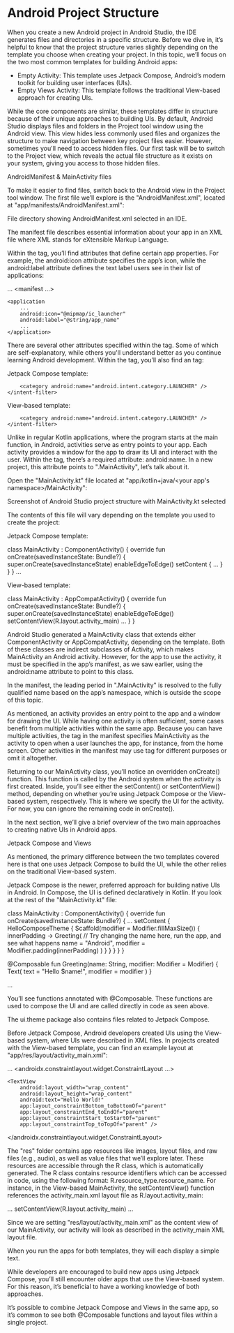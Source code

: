 # Android Project Structure

When you create a new Android project in Android Studio, the IDE generates files and directories in a specific structure.
Before we dive in, it’s helpful to know that the project structure varies slightly depending on the template you choose when creating your project. In this topic, we’ll focus on the two most common templates for building Android apps:

- Empty Activity: This template uses Jetpack Compose, Android’s modern toolkit for building user interfaces (UIs).
- Empty Views Activity: This template follows the traditional View-based approach for creating UIs.

While the core components are similar, these templates differ in structure because of their unique approaches to building UIs.
By default, Android Studio displays files and folders in the Project tool window using the Android view. This view hides less commonly used files and organizes the structure to make navigation between key project files easier. However, sometimes you'll need to access hidden files. Our first task will be to switch to the Project view, which reveals the actual file structure as it exists on your system, giving you access to those hidden files.

AndroidManifest & MainActivity files

To make it easier to find files, switch back to the Android view in the Project tool window. The first file we’ll explore is the "AndroidManifest.xml", located at "app/manifests/AndroidManifest.xml":

File directory showing AndroidManifest.xml selected in an IDE.

The manifest file describes essential information about your app in an XML file where XML stands for eXtensible Markup Language.

Within the <application> tag, you’ll find attributes that define certain app properties. For example, the android:icon attribute specifies the app’s icon, while the android:label attribute defines the text label users see in their list of applications:

...
<manifest 
    ...>
    
    <application
        ...
        android:icon="@mipmap/ic_launcher"
        android:label="@string/app_name"
        ...
    </application>
    
</manifest>

There are several other attributes specified within the <application> tag. Some of which are self-explanatory, while others you'll understand better as you continue learning Android development. Within the <application> tag, you’ll also find an <activity> tag:

Jetpack Compose template:

<activity
    android:name=".MainActivity"
    android:exported="true"
    android:label="@string/app_name"
    android:theme="@style/Theme.HelloCompose">
    <intent-filter>
        <action android:name="android.intent.action.MAIN" />

        <category android:name="android.intent.category.LAUNCHER" />
    </intent-filter>
</activity>

View-based template:

<activity
    android:name=".MainActivity"
    android:exported="true">
    <intent-filter>
        <action android:name="android.intent.action.MAIN" />

        <category android:name="android.intent.category.LAUNCHER" />
    </intent-filter>
</activity>

Unlike in regular Kotlin applications, where the program starts at the main function, in Android, activities serve as entry points to your app. Each activity provides a window for the app to draw its UI and interact with the user. Within the <activity> tag, there’s a required attribute: android:name. In a new project, this attribute points to ".MainActivity", let’s talk about it.

Open the "MainActivity.kt" file located at "app/kotlin+java/<your app's namespace>/MainActivity":

Screenshot of Android Studio project structure with MainActivity.kt selected

The contents of this file will vary depending on the template you used to create the project:

Jetpack Compose template:

class MainActivity : ComponentActivity() {
    override fun onCreate(savedInstanceState: Bundle?) {
        super.onCreate(savedInstanceState)
        enableEdgeToEdge()
        setContent {
            ...
        }
    }
}
...

View-based template:

class MainActivity : AppCompatActivity() {
    override fun onCreate(savedInstanceState: Bundle?) {
        super.onCreate(savedInstanceState)
        enableEdgeToEdge()
        setContentView(R.layout.activity_main)
        ...
    }
}

Android Studio generated a MainActivity class that extends either ComponentActivity or AppCompatActivity, depending on the template. Both of these classes are indirect subclasses of Activity, which makes MainActivity an Android activity. However, for the app to use the activity, it must be specified in the app’s manifest, as we saw earlier, using the android:name attribute to point to this class.

In the manifest, the leading period in ".MainActivity" is resolved to the fully qualified name based on the app’s namespace, which is outside the scope of this topic.

As mentioned, an activity provides an entry point to the app and a window for drawing the UI. While having one activity is often sufficient, some cases benefit from multiple activities within the same app. Because you can have multiple activities, the <intent-filter> tag in the manifest specifies MainActivity as the activity to open when a user launches the app, for instance, from the home screen. Other activities in the manifest may use <intent-filter> tag for different purposes or omit it altogether.

Returning to our MainActivity class, you’ll notice an overridden onCreate() function. This function is called by the Android system when the activity is first created. Inside, you’ll see either the setContent() or setContentView() method, depending on whether you’re using Jetpack Compose or the View-based system, respectively. This is where we specify the UI for the activity. For now, you can ignore the remaining code in onCreate().

In the next section, we’ll give a brief overview of the two main approaches to creating native UIs in Android apps.

Jetpack Compose and Views

As mentioned, the primary difference between the two templates covered here is that one uses Jetpack Compose to build the UI, while the other relies on the traditional View-based system.

Jetpack Compose is the newer, preferred approach for building native UIs in Android. In Compose, the UI is defined declaratively in Kotlin. If you look at the rest of the "MainActivity.kt" file:

class MainActivity : ComponentActivity() {
    override fun onCreate(savedInstanceState: Bundle?) {
        ...
        setContent {
            HelloComposeTheme {
                Scaffold(modifier = Modifier.fillMaxSize()) { innerPadding ->
                    Greeting(
                        // Try changing the name here, run the app, and see what happens
                        name = "Android",
                        modifier = Modifier.padding(innerPadding)
                    )
                }
            }
        }
    }
}

@Composable
fun Greeting(name: String, modifier: Modifier = Modifier) {
    Text(
        text = "Hello $name!",
        modifier = modifier
    )
}

...

You’ll see functions annotated with @Composable. These functions are used to compose the UI and are called directly in code as seen above.

The ui.theme package also contains files related to Jetpack Compose.

Before Jetpack Compose, Android developers created UIs using the View-based system, where UIs were described in XML files. In projects created with the View-based template, you can find an example layout at "app/res/layout/activity_main.xml":

...
<androidx.constraintlayout.widget.ConstraintLayout
    ...>

    <TextView
        android:layout_width="wrap_content"
        android:layout_height="wrap_content"
        android:text="Hello World!"
        app:layout_constraintBottom_toBottomOf="parent"
        app:layout_constraintEnd_toEndOf="parent"
        app:layout_constraintStart_toStartOf="parent"
        app:layout_constraintTop_toTopOf="parent" />

</androidx.constraintlayout.widget.ConstraintLayout>

The "res" folder contains app resources like images, layout files, and raw files (e.g., audio), as well as value files that we’ll explore later. These resources are accessible through the R class, which is automatically generated. The R class contains resource identifiers which can be accessed in code, using the following format: R.resource_type.resource_name. For instance, in the View-based MainActivity, the setContentView() function references the activity_main.xml layout file as R.layout.activity_main:

...
setContentView(R.layout.activity_main)
...

Since we are setting "res/layout/activity_main.xml" as the content view of our MainActivity, our activity will look as described in the activity_main XML layout file.

When you run the apps for both templates, they will each display a simple text.

While developers are encouraged to build new apps using Jetpack Compose, you’ll still encounter older apps that use the View-based system. For this reason, it’s beneficial to have a working knowledge of both approaches.

It’s possible to combine Jetpack Compose and Views in the same app, so it’s common to see both @Composable functions and layout files within a single project.
